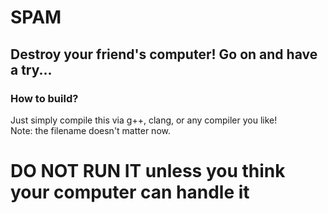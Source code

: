 # SPAM #
## Destroy your friend's computer! Go on and have a try... ##
### How to build? ###
Just simply compile this via g++, clang, or any compiler you like!   
Note: the filename doesn't matter now.
# DO NOT RUN IT unless you think your computer can handle it #
